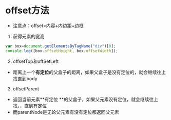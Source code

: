 # offset方法
- 注意点：offset=内容+内边距+边框
1. 获得元素的宽高
```js
var box=document.getElementsByTagName("div")[0];
console.log([box.offsetHeight, box.offsetWidth]);
```

2. offsetTop和offSetLeft
- 距离上一个**有定位**的父盒子的距离，如果父盒子是没有定位的，就会继续往上找直到body


3. offsetParent
- 返回当前元素**有定位 **的父盒子，如果父元素没有定位，就会继续往上找，，直到有定位
- 而parentNode是无论父元素有没有定位都返回父元素